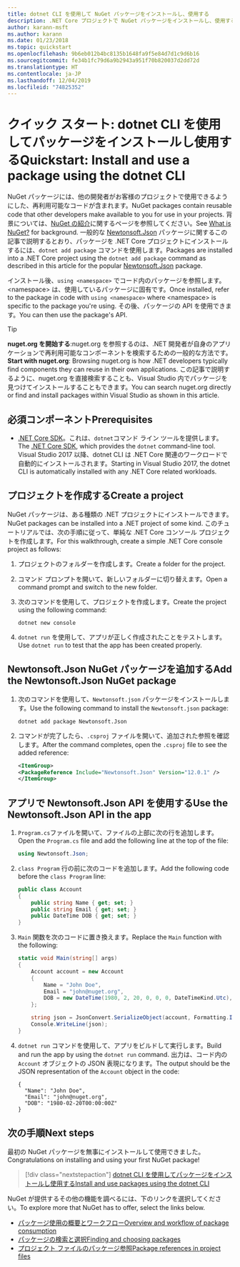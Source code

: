```yaml
---
title: dotnet CLI を使用して NuGet パッケージをインストールし、使用する
description: .NET Core プロジェクトで NuGet パッケージをインストールし、使用するプロセスを説明したチュートリアル。
author: karann-msft
ms.author: karann
ms.date: 01/23/2018
ms.topic: quickstart
ms.openlocfilehash: 9b6eb012b4bc8135b1648fa9f5e84d7d1c9d6b16
ms.sourcegitcommit: fe34b1fc79d6a9b2943a951f70b820037d2dd72d
ms.translationtype: HT
ms.contentlocale: ja-JP
ms.lasthandoff: 12/04/2019
ms.locfileid: "74825352"
---
```

# <a name="quickstart-install-and-use-a-package-using-the-dotnet-cli"></a><span data-ttu-id="90df7-103">クイック スタート: dotnet CLI を使用してパッケージをインストールし使用する</span><span class="sxs-lookup"><span data-stu-id="90df7-103">Quickstart: Install and use a package using the dotnet CLI</span></span>

<span data-ttu-id="90df7-104">NuGet パッケージには、他の開発者がお客様のプロジェクトで使用できるようにした、再利用可能なコードが含まれます。</span><span class="sxs-lookup"><span data-stu-id="90df7-104">NuGet packages contain reusable code that other developers make available to you for use in your projects.</span></span> <span data-ttu-id="90df7-105">背景については、[NuGet の紹介](../What-is-NuGet.md)に関するページを参照してください。</span><span class="sxs-lookup"><span data-stu-id="90df7-105">See [What is NuGet?](../What-is-NuGet.md) for background.</span></span> <span data-ttu-id="90df7-106">一般的な [Newtonsoft.Json](https://www.nuget.org/packages/Newtonsoft.Json/) パッケージに関するこの記事で説明するとおり、パッケージを .NET Core プロジェクトにインストールするには、`dotnet add package` コマンドを使用します。</span><span class="sxs-lookup"><span data-stu-id="90df7-106">Packages are installed into a .NET Core project using the `dotnet add package` command as described in this article for the popular [Newtonsoft.Json](https://www.nuget.org/packages/Newtonsoft.Json/) package.</span></span>

<span data-ttu-id="90df7-107">インストール後、`using <namespace>` でコード内のパッケージを参照します。\<namespace\> は、使用しているパッケージに固有です。</span><span class="sxs-lookup"><span data-stu-id="90df7-107">Once installed, refer to the package in code with `using <namespace>` where \<namespace\> is specific to the package you're using.</span></span> <span data-ttu-id="90df7-108">その後、パッケージの API を使用できます。</span><span class="sxs-lookup"><span data-stu-id="90df7-108">You can then use the package's API.</span></span>

> [!Tip]
> <span data-ttu-id="90df7-109">**nuget.org を開始する**:nuget.org を参照するのは、.NET 開発者が自身のアプリケーションで再利用可能なコンポーネントを検索するための一般的な方法です。</span><span class="sxs-lookup"><span data-stu-id="90df7-109">**Start with nuget.org**: Browsing nuget.org is how .NET developers typically find components they can reuse in their own applications.</span></span> <span data-ttu-id="90df7-110">この記事で説明するように、nuget.org を直接検索することも、Visual Studio 内でパッケージを見つけてインストールすることもできます。</span><span class="sxs-lookup"><span data-stu-id="90df7-110">You can search nuget.org directly or find and install packages within Visual Studio as shown in this article.</span></span>

## <a name="prerequisites"></a><span data-ttu-id="90df7-111">必須コンポーネント</span><span class="sxs-lookup"><span data-stu-id="90df7-111">Prerequisites</span></span>

- <span data-ttu-id="90df7-112">[.NET Core SDK](https://www.microsoft.com/net/download/)。これは、`dotnet`コマンド ライン ツールを提供します。</span><span class="sxs-lookup"><span data-stu-id="90df7-112">The [.NET Core SDK](https://www.microsoft.com/net/download/), which provides the `dotnet` command-line tool.</span></span> <span data-ttu-id="90df7-113">Visual Studio 2017 以降、dotnet CLI は .NET Core 関連のワークロードで自動的にインストールされます。</span><span class="sxs-lookup"><span data-stu-id="90df7-113">Starting in Visual Studio 2017, the dotnet CLI is automatically installed with any .NET Core related workloads.</span></span>

## <a name="create-a-project"></a><span data-ttu-id="90df7-114">プロジェクトを作成する</span><span class="sxs-lookup"><span data-stu-id="90df7-114">Create a project</span></span>

<span data-ttu-id="90df7-115">NuGet パッケージは、ある種類の .NET プロジェクトにインストールできます。</span><span class="sxs-lookup"><span data-stu-id="90df7-115">NuGet packages can be installed into a .NET project of some kind.</span></span> <span data-ttu-id="90df7-116">このチュートリアルでは、次の手順に従って、単純な .NET Core コンソール プロジェクトを作成します。</span><span class="sxs-lookup"><span data-stu-id="90df7-116">For this walkthrough, create a simple .NET Core console project as follows:</span></span>

1. <span data-ttu-id="90df7-117">プロジェクトのフォルダーを作成します。</span><span class="sxs-lookup"><span data-stu-id="90df7-117">Create a folder for the project.</span></span>

1. <span data-ttu-id="90df7-118">コマンド プロンプトを開いて、新しいフォルダーに切り替えます。</span><span class="sxs-lookup"><span data-stu-id="90df7-118">Open a command prompt and switch to the new folder.</span></span>

1. <span data-ttu-id="90df7-119">次のコマンドを使用して、プロジェクトを作成します。</span><span class="sxs-lookup"><span data-stu-id="90df7-119">Create the project using the following command:</span></span>

    ```dotnetcli
    dotnet new console
    ```

1. <span data-ttu-id="90df7-120">`dotnet run` を使用して、アプリが正しく作成されたことをテストします。</span><span class="sxs-lookup"><span data-stu-id="90df7-120">Use `dotnet run` to test that the app has been created properly.</span></span>

## <a name="add-the-newtonsoftjson-nuget-package"></a><span data-ttu-id="90df7-121">Newtonsoft.Json NuGet パッケージを追加する</span><span class="sxs-lookup"><span data-stu-id="90df7-121">Add the Newtonsoft.Json NuGet package</span></span>

1. <span data-ttu-id="90df7-122">次のコマンドを使用して、`Newtonsoft.json` パッケージをインストールします。</span><span class="sxs-lookup"><span data-stu-id="90df7-122">Use the following command to install the `Newtonsoft.json` package:</span></span>

    ```dotnetcli
    dotnet add package Newtonsoft.Json
    ```

2. <span data-ttu-id="90df7-123">コマンドが完了したら、`.csproj` ファイルを開いて、追加された参照を確認します。</span><span class="sxs-lookup"><span data-stu-id="90df7-123">After the command completes, open the `.csproj` file to see the added reference:</span></span>

    ```xml
   <ItemGroup>
    <PackageReference Include="Newtonsoft.Json" Version="12.0.1" />
   </ItemGroup>
    ```

## <a name="use-the-newtonsoftjson-api-in-the-app"></a><span data-ttu-id="90df7-124">アプリで Newtonsoft.Json API を使用する</span><span class="sxs-lookup"><span data-stu-id="90df7-124">Use the Newtonsoft.Json API in the app</span></span>

1. <span data-ttu-id="90df7-125">`Program.cs`ファイルを開いて、ファイルの上部に次の行を追加します。</span><span class="sxs-lookup"><span data-stu-id="90df7-125">Open the `Program.cs` file and add the following line at the top of the file:</span></span>

    ```cs
    using Newtonsoft.Json;
    ```

1. <span data-ttu-id="90df7-126">`class Program` 行の前に次のコードを追加します。</span><span class="sxs-lookup"><span data-stu-id="90df7-126">Add the following code before the `class Program` line:</span></span>

    ```cs
    public class Account
    {
        public string Name { get; set; }
        public string Email { get; set; }
        public DateTime DOB { get; set; }
    }
    ```

1. <span data-ttu-id="90df7-127">`Main` 関数を次のコードに置き換えます。</span><span class="sxs-lookup"><span data-stu-id="90df7-127">Replace the `Main` function with the following:</span></span>

    ```cs
    static void Main(string[] args)
    {
        Account account = new Account
        {
            Name = "John Doe",
            Email = "john@nuget.org",
            DOB = new DateTime(1980, 2, 20, 0, 0, 0, DateTimeKind.Utc),
        };

        string json = JsonConvert.SerializeObject(account, Formatting.Indented);
        Console.WriteLine(json);
    }
    ```

1. <span data-ttu-id="90df7-128">`dotnet run` コマンドを使用して、アプリをビルドして実行します。</span><span class="sxs-lookup"><span data-stu-id="90df7-128">Build and run the app by using the `dotnet run` command.</span></span> <span data-ttu-id="90df7-129">出力は、コード内の `Account` オブジェクトの JSON 表現になります。</span><span class="sxs-lookup"><span data-stu-id="90df7-129">The output should be the JSON representation of the `Account` object in the code:</span></span>

    ```output
    {
      "Name": "John Doe",
      "Email": "john@nuget.org",
      "DOB": "1980-02-20T00:00:00Z"
    }
    ```

## <a name="next-steps"></a><span data-ttu-id="90df7-130">次の手順</span><span class="sxs-lookup"><span data-stu-id="90df7-130">Next steps</span></span>

<span data-ttu-id="90df7-131">最初の NuGet パッケージを無事にインストールして使用できました。</span><span class="sxs-lookup"><span data-stu-id="90df7-131">Congratulations on installing and using your first NuGet package!</span></span>

> [!div class="nextstepaction"]
> [<span data-ttu-id="90df7-132">dotnet CLI を使用してパッケージをインストールし使用する</span><span class="sxs-lookup"><span data-stu-id="90df7-132">Install and use packages using the dotnet CLI</span></span>](../consume-packages/install-use-packages-dotnet-cli.md)

<span data-ttu-id="90df7-133">NuGet が提供するその他の機能を調べるには、下のリンクを選択してください。</span><span class="sxs-lookup"><span data-stu-id="90df7-133">To explore more that NuGet has to offer, select the links below.</span></span>

- [<span data-ttu-id="90df7-134">パッケージ使用の概要とワークフロー</span><span class="sxs-lookup"><span data-stu-id="90df7-134">Overview and workflow of package consumption</span></span>](../consume-packages/overview-and-workflow.md)
- [<span data-ttu-id="90df7-135">パッケージの検索と選択</span><span class="sxs-lookup"><span data-stu-id="90df7-135">Finding and choosing packages</span></span>](../consume-packages/finding-and-choosing-packages.md)
- [<span data-ttu-id="90df7-136">プロジェクト ファイルのパッケージ参照</span><span class="sxs-lookup"><span data-stu-id="90df7-136">Package references in project files</span></span>](../consume-packages/package-references-in-project-files.md)
